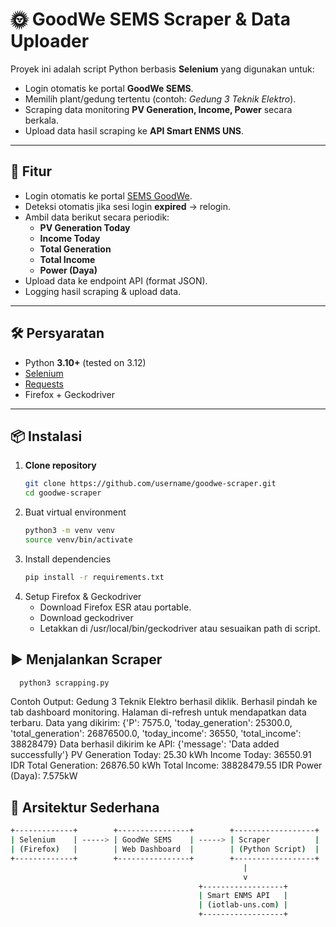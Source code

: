 # 🌞 GoodWe SEMS Scraper & Data Uploader

Proyek ini adalah script Python berbasis **Selenium** yang digunakan untuk:
- Login otomatis ke portal **GoodWe SEMS**.
- Memilih plant/gedung tertentu (contoh: *Gedung 3 Teknik Elektro*).
- Scraping data monitoring **PV Generation, Income, Power** secara berkala.
- Upload data hasil scraping ke **API Smart ENMS UNS**.

---

## 🚀 Fitur
- Login otomatis ke portal [SEMS GoodWe](https://www.semsportal.com/).
- Deteksi otomatis jika sesi login **expired** → relogin.
- Ambil data berikut secara periodik:
  - **PV Generation Today**
  - **Income Today**
  - **Total Generation**
  - **Total Income**
  - **Power (Daya)**
- Upload data ke endpoint API (format JSON).
- Logging hasil scraping & upload data.

---

## 🛠️ Persyaratan

- Python **3.10+** (tested on 3.12)
- [Selenium](https://pypi.org/project/selenium/)
- [Requests](https://pypi.org/project/requests/)
- Firefox + Geckodriver

---

## 📦 Instalasi

1. **Clone repository**
   ```bash
   git clone https://github.com/username/goodwe-scraper.git
   cd goodwe-scraper

2. Buat virtual environment
   ```bash
   python3 -m venv venv
   source venv/bin/activate
   
3. Install dependencies
   ```bash
   pip install -r requirements.txt
   
4. Setup Firefox & Geckodriver
   - Download Firefox ESR atau portable.
   - Download geckodriver
   - Letakkan di /usr/local/bin/geckodriver atau sesuaikan path di script.

## ▶️ Menjalankan Scraper
```bash
  python3 scrapping.py

```
Contoh Output:
Gedung 3 Teknik Elektro berhasil diklik.
Berhasil pindah ke tab dashboard monitoring.
Halaman di-refresh untuk mendapatkan data terbaru.
Data yang dikirim: {'P': 7575.0, 'today_generation': 25300.0, 'total_generation': 26876500.0, 'today_income': 36550, 'total_income': 38828479}
Data berhasil dikirim ke API: {'message': 'Data added successfully'}
PV Generation Today: 25.30 kWh
Income Today: 36550.91 IDR
Total Generation: 26876.50 kWh
Total Income: 38828479.55 IDR
Power (Daya): 7.575kW

## 📡 Arsitektur Sederhana
```bash
+-------------+        +----------------+        +------------------+
| Selenium    | -----> | GoodWe SEMS    | -----> | Scraper          |
| (Firefox)   |        | Web Dashboard  |        | (Python Script)  |
+-------------+        +----------------+        +------------------+
                                                    |
                                                    v
                                          +------------------+
                                          | Smart ENMS API   |
                                          | (iotlab-uns.com) |
                                          +------------------+


